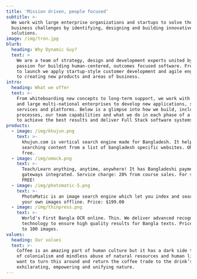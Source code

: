 ```yaml
---
title: 'Mission driven, people focused'
subtitle: >-
  We work with large enterprise organizations and startups to solve their
  business challenges by identifying, designing and building innovative software
  solutions.
image: /img/tron.jpg
blurb:
  heading: Why Dynamic Guy?
  text: >
    We are a team of strategy, design and development experts united by our
    passion for building human-centered, outcomes focused software. From concept
    to launch we apply startup-style customer development and agile engineering
    to creating new products and areas of business.
intro:
  heading: What we offer
  text: >-
    From whiteboarding new concepts to long-term support, we work with startups
    and large multi-national enterprises to develop new applications, software,
    services and platforms. Below is a glimpse into how we build, including our
    processes, our team capabilities and what we do in each phase of a project
    to achieve the best results and deliver Full Stack software systems.
products:
  - image: /img/khujun.png
    text: >-
      khujun.com is vertical search engine made for Bangladesh. It helps
      searching content from a list of bangladesh specific websites. Oh it's
      free. 
  - image: /img/omock.png
    text: >-
      Teach/Learn anything, anytime, anywhere! It has Bangladeshi payment
      gateways integrated. Service charge: 20% from course sales. For students
      FREE!
  - image: /img/photomatic-5.png
    text: >-
      PhotoMatic is an image search engine which let you index and search on
      your own images offline. Price: $199.00
  - image: /img/thinpress.png
    text: >-
      World's First Bangla OCR online. Thin. We deliver advanced recognition
      technology to ensure high quality results for Bangla texts. Price: Free up
      to 100 images.
values:
  heading: Our values
  text: >-
    Coffee is an amazing part of human culture but it has a dark side too – one
    of colonialism and mindless abuse of natural resources and human lives. We
    want to turn this around and return the coffee trade to the drink’s
    exhilarating, empowering and unifying nature.
---
```


